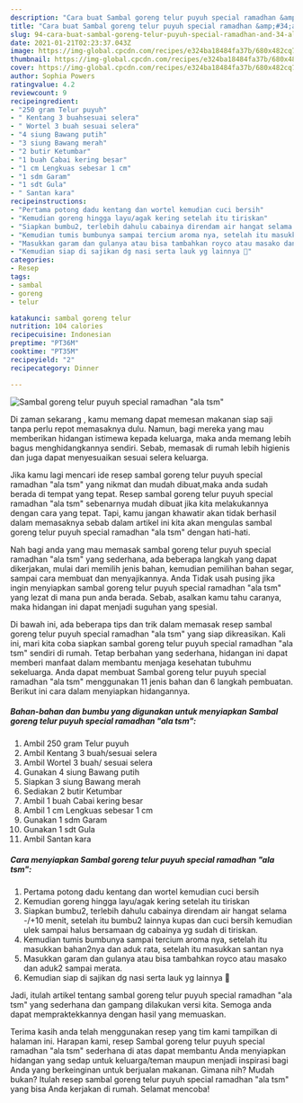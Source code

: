 ```yaml
---
description: "Cara buat Sambal goreng telur puyuh special ramadhan &amp;#34;ala tsm&amp;#34; yang lezat Untuk Jualan"
title: "Cara buat Sambal goreng telur puyuh special ramadhan &amp;#34;ala tsm&amp;#34; yang lezat Untuk Jualan"
slug: 94-cara-buat-sambal-goreng-telur-puyuh-special-ramadhan-and-34-ala-tsm-and-34-yang-lezat-untuk-jualan
date: 2021-01-21T02:23:37.043Z
image: https://img-global.cpcdn.com/recipes/e324ba18484fa37b/680x482cq70/sambal-goreng-telur-puyuh-special-ramadhan-ala-tsm-foto-resep-utama.jpg
thumbnail: https://img-global.cpcdn.com/recipes/e324ba18484fa37b/680x482cq70/sambal-goreng-telur-puyuh-special-ramadhan-ala-tsm-foto-resep-utama.jpg
cover: https://img-global.cpcdn.com/recipes/e324ba18484fa37b/680x482cq70/sambal-goreng-telur-puyuh-special-ramadhan-ala-tsm-foto-resep-utama.jpg
author: Sophia Powers
ratingvalue: 4.2
reviewcount: 9
recipeingredient:
- "250 gram Telur puyuh"
- " Kentang 3 buahsesuai selera"
- " Wortel 3 buah sesuai selera"
- "4 siung Bawang putih"
- "3 siung Bawang merah"
- "2 butir Ketumbar"
- "1 buah Cabai kering besar"
- "1 cm Lengkuas sebesar 1 cm"
- "1 sdm Garam"
- "1 sdt Gula"
- " Santan kara"
recipeinstructions:
- "Pertama potong dadu kentang dan wortel kemudian cuci bersih"
- "Kemudian goreng hingga layu/agak kering setelah itu tiriskan"
- "Siapkan bumbu2, terlebih dahulu cabainya direndam air hangat selama -/+10 menit, setelah itu bumbu2 lainnya kupas dan cuci bersih kemudian ulek sampai halus bersamaan dg cabainya yg sudah di tiriskan."
- "Kemudian tumis bumbunya sampai tercium aroma nya, setelah itu masukkan bahan2nya dan aduk rata, setelah itu masukkan santan nya"
- "Masukkan garam dan gulanya atau bisa tambahkan royco atau masako dan aduk2 sampai merata."
- "Kemudian siap di sajikan dg nasi serta lauk yg lainnya 🤗"
categories:
- Resep
tags:
- sambal
- goreng
- telur

katakunci: sambal goreng telur 
nutrition: 104 calories
recipecuisine: Indonesian
preptime: "PT36M"
cooktime: "PT35M"
recipeyield: "2"
recipecategory: Dinner

---
```



![Sambal goreng telur puyuh special ramadhan &#34;ala tsm&#34;](https://img-global.cpcdn.com/recipes/e324ba18484fa37b/680x482cq70/sambal-goreng-telur-puyuh-special-ramadhan-ala-tsm-foto-resep-utama.jpg)

Di zaman  sekarang , kamu memang dapat memesan makanan siap saji tanpa perlu repot memasaknya dulu. Namun, bagi mereka yang mau memberikan hidangan istimewa kepada keluarga, maka anda memang lebih bagus menghidangkannya sendiri. Sebab, memasak di rumah lebih higienis dan juga dapat menyesuaikan sesuai selera keluarga.

Jika kamu lagi mencari ide resep sambal goreng telur puyuh special ramadhan &#34;ala tsm&#34; yang nikmat dan mudah dibuat,maka anda sudah berada di tempat yang tepat. Resep sambal goreng telur puyuh special ramadhan &#34;ala tsm&#34;  sebenarnya mudah dibuat jika kita melakukannya dengan cara yang tepat. Tapi, kamu jangan khawatir akan tidak berhasil dalam memasaknya 
sebab dalam artikel ini kita akan mengulas sambal goreng telur puyuh special ramadhan &#34;ala tsm&#34; dengan hati-hati.  



Nah bagi anda yang mau memasak sambal goreng telur puyuh special ramadhan &#34;ala tsm&#34; yang sederhana, ada beberapa langkah yang dapat dikerjakan, mulai dari memilih jenis bahan, kemudian pemilihan bahan segar, sampai cara membuat dan menyajikannya. Anda Tidak usah pusing jika ingin menyiapkan sambal goreng telur puyuh special ramadhan &#34;ala tsm&#34; yang lezat di mana pun anda berada. Sebab, asalkan kamu  tahu caranya, maka hidangan ini dapat menjadi suguhan yang spesial.

Di bawah ini, ada beberapa tips dan trik dalam memasak resep sambal goreng telur puyuh special ramadhan &#34;ala tsm&#34; yang siap dikreasikan. Kali ini, mari kita coba siapkan sambal goreng telur puyuh special ramadhan &#34;ala tsm&#34; sendiri di rumah. Tetap berbahan yang sederhana, hidangan ini dapat memberi manfaat dalam membantu menjaga kesehatan tubuhmu sekeluarga. Anda dapat membuat Sambal goreng telur puyuh special ramadhan &#34;ala tsm&#34; menggunakan 11 jenis bahan dan 6 langkah pembuatan. Berikut ini cara dalam menyiapkan hidangannya.

<!--inarticleads1-->

##### Bahan-bahan dan bumbu yang digunakan untuk menyiapkan Sambal goreng telur puyuh special ramadhan &#34;ala tsm&#34;:

1. Ambil 250 gram Telur puyuh
1. Ambil  Kentang 3 buah/sesuai selera
1. Ambil  Wortel 3 buah/ sesuai selera
1. Gunakan 4 siung Bawang putih
1. Siapkan 3 siung Bawang merah
1. Sediakan 2 butir Ketumbar
1. Ambil 1 buah Cabai kering besar
1. Ambil 1 cm Lengkuas sebesar 1 cm
1. Gunakan 1 sdm Garam
1. Gunakan 1 sdt Gula
1. Ambil  Santan kara




<!--inarticleads2-->

##### Cara menyiapkan Sambal goreng telur puyuh special ramadhan &#34;ala tsm&#34;:

1. Pertama potong dadu kentang dan wortel kemudian cuci bersih
1. Kemudian goreng hingga layu/agak kering setelah itu tiriskan
1. Siapkan bumbu2, terlebih dahulu cabainya direndam air hangat selama -/+10 menit, setelah itu bumbu2 lainnya kupas dan cuci bersih kemudian ulek sampai halus bersamaan dg cabainya yg sudah di tiriskan.
1. Kemudian tumis bumbunya sampai tercium aroma nya, setelah itu masukkan bahan2nya dan aduk rata, setelah itu masukkan santan nya
1. Masukkan garam dan gulanya atau bisa tambahkan royco atau masako dan aduk2 sampai merata.
1. Kemudian siap di sajikan dg nasi serta lauk yg lainnya 🤗




Jadi, itulah artikel tentang  sambal goreng telur puyuh special ramadhan &#34;ala tsm&#34;  yang sederhana dan gampang dilakukan versi kita. Semoga anda dapat mempraktekkannya dengan hasil yang memuaskan. 

Terima kasih anda telah menggunakan resep yang tim kami tampilkan di halaman ini. Harapan kami, resep  Sambal goreng telur puyuh special ramadhan &#34;ala tsm&#34; sederhana di atas dapat membantu Anda menyiapkan hidangan yang sedap untuk keluarga/teman maupun menjadi inspirasi bagi Anda yang berkeinginan untuk berjualan makanan. Gimana nih? Mudah bukan? Itulah resep sambal goreng telur puyuh special ramadhan &#34;ala tsm&#34; yang bisa Anda kerjakan di rumah. Selamat mencoba!

